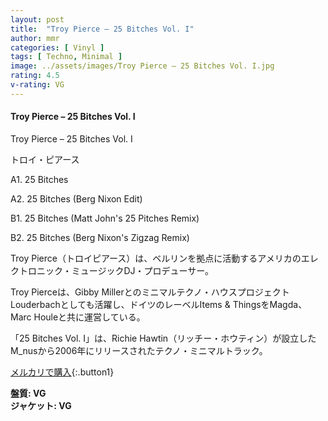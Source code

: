```yaml
---
layout: post
title:  "Troy Pierce – 25 Bitches Vol. I"
author: mmr
categories: [ Vinyl ]
tags: [ Techno, Minimal ]
image: ../assets/images/Troy Pierce – 25 Bitches Vol. I.jpg
rating: 4.5
v-rating: VG
---
```


#### Troy Pierce – 25 Bitches Vol. I

Troy Pierce – 25 Bitches Vol. I

トロイ・ピアース

A1. 25 Bitches

A2. 25 Bitches (Berg Nixon Edit)

B1. 25 Bitches (Matt John's 25 Pitches Remix)

B2. 25 Bitches (Berg Nixon's Zigzag Remix)

Troy Pierce（トロイピアース）は、ベルリンを拠点に活動するアメリカのエレクトロニック・ミュージックDJ・プロデューサー。 

Troy Pierceは、Gibby Millerとのミニマルテクノ・ハウスプロジェクトLouderbachとしても活躍し、ドイツのレーベルItems & ThingsをMagda、Marc Houleと共に運営している。

「25 Bitches Vol. I」は、Richie Hawtin（リッチー・ホウティン）が設立したM_nusから2006年にリリースされたテクノ・ミニマルトラック。


[メルカリで購入](https://jp.mercari.com/item/m30628826020?afid=6142608987){:.button1}


<div class="mt-4 mb-4 d-flex align-items-center">
<strong class="mr-1">盤質: VG</strong>
</div>
<div class="mt-4 mb-4 d-flex align-items-center">
<strong class="mr-1">ジャケット: VG</strong>
</div>